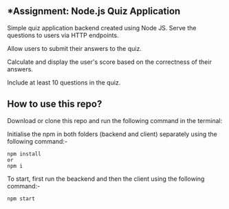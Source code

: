 ## *Assignment: Node.js Quiz Application
Simple quiz application backend created using Node JS. Serve the questions to users via HTTP endpoints.

Allow users to submit their answers to the quiz.

Calculate and display the user's score based on the correctness of their answers.

Include at least 10 questions in the quiz.
## How to use this repo?

Download or clone this repo and run the following command in the terminal:

Initialise the npm in both folders (backend and client) separately using the following command:-
```
npm install
or
npm i
```

To start, first run the beackend and then the client using the following command:-
```
npm start
```

